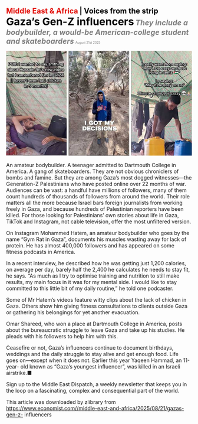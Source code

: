 <span style="color:#E3120B; font-size:14.9pt; font-weight:bold;">Middle East & Africa</span> <span style="color:#000000; font-size:14.9pt; font-weight:bold;">| Voices from the strip</span>
<span style="color:#000000; font-size:21.0pt; font-weight:bold;">Gaza’s Gen-Z influencers</span>
<span style="color:#808080; font-size:14.9pt; font-weight:bold; font-style:italic;">They include a bodybuilder, a would-be American-college student and skateboarders</span>
<span style="color:#808080; font-size:6.2pt;">August 21st 2025</span>

![](../images/032_Gazas_Gen-Z_influencers/p0138_img01.jpeg)

An amateur bodybuilder. A teenager admitted to Dartmouth College in America. A gang of skateboarders. They are not obvious chroniclers of bombs and famine. But they are among Gaza’s most dogged witnesses—the Generation-Z Palestinians who have posted online over 22 months of war. Audiences can be vast: a handful have millions of followers, many of them count hundreds of thousands of followers from around the world. Their role matters all the more because Israel bars foreign journalists from working freely in Gaza, and because hundreds of Palestinian reporters have been killed. For those looking for Palestinians’ own stories about life in Gaza, TikTok and Instagram, not cable television, offer the most unfiltered version.

On Instagram Mohammed Hatem, an amateur bodybuilder who goes by the name “Gym Rat in Gaza”, documents his muscles wasting away for lack of protein. He has almost 400,000 followers and has appeared on some fitness podcasts in America.

In a recent interview, he described how he was getting just 1,200 calories, on average per day, barely half the 2,400 he calculates he needs to stay fit, he says. “As much as I try to optimise training and nutrition to still make results, my main focus in it was for my mental side. I would like to stay committed to this little bit of my daily routine,” he told one podcaster.

Some of Mr Hatem’s videos feature witty clips about the lack of chicken in Gaza. Others show him giving fitness consultations to clients outside Gaza or gathering his belongings for yet another evacuation.

Omar Shareed, who won a place at Dartmouth College in America, posts about the bureaucratic struggle to leave Gaza and take up his studies. He pleads with his followers to help him with this.

Ceasefire or not, Gaza’s influencers continue to document birthdays, weddings and the daily struggle to stay alive and get enough food. Life goes on—except when it does not. Earlier this year Yaqeen Hammad, an 11-year- old known as “Gaza’s youngest influencer”, was killed in an Israeli airstrike.■

Sign up to the Middle East Dispatch, a weekly newsletter that keeps you in the loop on a fascinating, complex and consequential part of the world.

This article was downloaded by zlibrary from https://www.economist.com//middle-east-and-africa/2025/08/21/gazas-gen-z- influencers